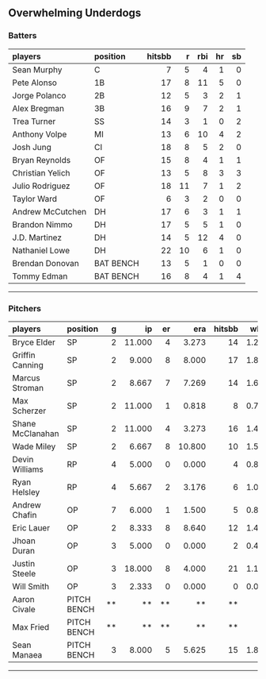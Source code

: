 ## Overwhelming Underdogs

### Batters

 
|players          |position  | hitsbb|  r| rbi| hr| sb| 
|:----------------|:---------|------:|--:|---:|--:|--:| 
|Sean Murphy      |C         |      7|  5|   4|  1|  0| 
|Pete Alonso      |1B        |     17|  8|  11|  5|  0| 
|Jorge Polanco    |2B        |     12|  5|   3|  2|  1| 
|Alex Bregman     |3B        |     16|  9|   7|  2|  1| 
|Trea Turner      |SS        |     14|  3|   1|  0|  2| 
|Anthony Volpe    |MI        |     13|  6|  10|  4|  2| 
|Josh Jung        |CI        |     18|  8|   5|  2|  0| 
|Bryan Reynolds   |OF        |     15|  8|   4|  1|  1| 
|Christian Yelich |OF        |     13|  5|   8|  3|  3| 
|Julio Rodriguez  |OF        |     18| 11|   7|  1|  2| 
|Taylor Ward      |OF        |      6|  3|   2|  0|  0| 
|Andrew McCutchen |DH        |     17|  6|   3|  1|  1| 
|Brandon Nimmo    |DH        |     17|  5|   5|  1|  0| 
|J.D. Martinez    |DH        |     14|  5|  12|  4|  0| 
|Nathaniel Lowe   |DH        |     22| 10|   6|  1|  0| 
|Brendan Donovan  |BAT BENCH |     13|  5|   1|  0|  0| 
|Tommy Edman      |BAT BENCH |     16|  8|   4|  1|  4| 

* * *

### Pitchers

 
|players          |position    |  g|     ip| er|    era| hitsbb|  whip| so|  w| sv| 
|:----------------|:-----------|--:|------:|--:|------:|------:|-----:|--:|--:|--:| 
|Bryce Elder      |SP          |  2| 11.000|  4|  3.273|     14| 1.273|  9|  0|  0| 
|Griffin Canning  |SP          |  2|  9.000|  8|  8.000|     17| 1.889|  7|  0|  0| 
|Marcus Stroman   |SP          |  2|  8.667|  7|  7.269|     14| 1.615|  7|  1|  0| 
|Max Scherzer     |SP          |  2| 11.000|  1|  0.818|      8| 0.727| 11|  1|  0| 
|Shane McClanahan |SP          |  2| 11.000|  4|  3.273|     16| 1.455| 10|  0|  0| 
|Wade Miley       |SP          |  2|  6.667|  8| 10.800|     10| 1.500|  3|  0|  0| 
|Devin Williams   |RP          |  4|  5.000|  0|  0.000|      4| 0.800|  4|  1|  2| 
|Ryan Helsley     |RP          |  4|  5.667|  2|  3.176|      6| 1.059| 10|  2|  1| 
|Andrew Chafin    |OP          |  7|  6.000|  1|  1.500|      5| 0.833|  8|  0|  2| 
|Eric Lauer       |OP          |  2|  8.333|  8|  8.640|     12| 1.440|  8|  1|  0| 
|Jhoan Duran      |OP          |  3|  5.000|  0|  0.000|      2| 0.400|  6|  0|  0| 
|Justin Steele    |OP          |  3| 18.000|  8|  4.000|     21| 1.167| 17|  1|  0| 
|Will Smith       |OP          |  3|  2.333|  0|  0.000|      0| 0.000|  4|  0|  3| 
|Aaron Civale     |PITCH BENCH | **|     **| **|     **|     **|    **| **| **| **| 
|Max Fried        |PITCH BENCH | **|     **| **|     **|     **|    **| **| **| **| 
|Sean Manaea      |PITCH BENCH |  3|  8.000|  5|  5.625|     15| 1.875| 14|  1|  0| 


* * *


